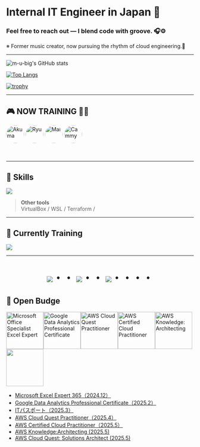 # Internal IT Engineer in Japan 👋  
### Feel free to reach out — I blend code with groove. 🎧⚙️  
※ Former music creator, now pursuing the rhythm of cloud engineering.🎸


---

![m-u-big's GitHub stats](https://github-readme-stats.vercel.app/api?username=m-u-big&show_icons=true&theme=vue-dark)

[![Top Langs](https://github-readme-stats.vercel.app/api/top-langs/?username=m-u-big&layout=compact&theme=vue-dark)](https://github.com/anuraghazra/github-readme-stats)

[![trophy](https://github-profile-trophy.vercel.app/?username=m-u-big&theme=discord)](https://github.com/ryo-ma/github-profile-trophy)

---

## 🎮 NOW TRAINING 🏋️‍♂️
<p align="left">
  <img src="https://github.com/user-attachments/assets/bf45200c-c40d-4f76-ab34-a98ff355fb34" alt="Akuma" title="Akuma" style="height:48px;width:48px;object-fit:cover;border-radius:50%;" />
  <img src="https://github.com/user-attachments/assets/3403b884-29fd-4ff7-bb1b-820f4e11c3d7" alt="Ryu" title="Ryu" style="height:48px;width:48px;object-fit:cover;border-radius:50%;" />
  <img src="https://github.com/user-attachments/assets/72432f9e-b33e-44d4-aa2a-157214712a7c" alt="Mai" title="Mai" style="height:48px;width:48px;object-fit:cover;border-radius:50%;" />
  <img src="https://github.com/user-attachments/assets/6690a848-8afb-413a-85bc-29b105546796" alt="Cammy" title="Cammy" style="height:48px;width:48px;object-fit:cover;border-radius:50%;" />
</p>
<br> <!-- ← ここでスペース調整！ -->

---

## 🧰 Skills

<img src="https://skillicons.dev/icons?i=github,vscode,docker,discord,aws" />

<br />

> **Other tools**  
> VirtualBox / WSL / Terraform /

---

## 🔧 Currently Training

<img src="https://skillicons.dev/icons?i=docker,vscode,github" />

---

<!-- Decorative animation -->
<div align="center">
  <h1>
    <img src="https://user-images.githubusercontent.com/44926913/175852850-3fb6c715-1856-41ff-8c1f-94ce3b03b458.gif">・・
    <img src="https://user-images.githubusercontent.com/44926913/175853109-f8850656-6704-4a8a-bee6-9aca154d929b.gif">・・
    <img src="https://user-images.githubusercontent.com/44926913/175853154-5449d974-975e-44a6-ab84-a86031265e40.gif">・・・・
  </h1>
</div>


## 🏅 Open Budge
<a href="https://www.credly.com/badges/675fe2a4-899b-45a5-a695-c51450d04ff4/public_url" target="_blank"><img src="https://github.com/user-attachments/assets/377158d2-9a4b-41ad-9c7c-14f5e636962a" alt="Microsoft Office Specialist Excel Expert" width="100"></a><a href="https://www.credly.com/badges/90ca542c-f248-4188-80b3-84e19ddc628d/public_url" target="_blank"><img src="https://github.com/user-attachments/assets/6d5b28e0-0663-4c73-890d-ae853c78247c" alt="Google Data Analytics Professional Certificate" width="100"></a><a href="https://www.credly.com/badges/34f9f6e4-1fd4-4615-807c-d19fae1cfdc6/public_url" target="_blank"><img src="https://github.com/user-attachments/assets/d6a4d620-28e8-41bd-b13e-8995e9954124" alt="AWS Cloud Quest Practitioner" width="100"></a><a href="https://www.credly.com/badges/9189ac9f-a90c-40b7-98f3-0b2f6cae0632/public_url" target="_blank"><img src="https://github.com/user-attachments/assets/2ea31509-356e-4014-9ca0-605f28ae8b1a" alt="AWS Certified Cloud Practitioner" width="100"></a><a href="#" target="_blank"><a href="https://www.credly.com/badges/264b04af-bc82-48af-8b16-7027bd4f99a2/public_url" target="_blank"><img src="https://github.com/user-attachments/assets/afe119d1-c97e-4b8e-b22d-7aa1a071ef25" alt="AWS Knowledge: Architecting" width="100"></a><a href="https://www.credly.com/badges/8d6b26de-fc85-4abf-b9e7-8514a3804a0a/public_url" target="blank"><img src="https://github.com/user-attachments/assets/e092651c-8599-4e29-80d8-85d9451b74f5" width="100">

- Microsoft Excel Expert 365（2024.12）  
- Google Data Analytics Professional Certificate（2025.2）  
- ITパスポート（2025.3）
- AWS Cloud Quest Practitioner（2025.4）  
- AWS Certified Cloud Practitioner（2025.5）  
- AWS Knowledge:Architecting (2025.5)
- AWS Cloud Quest: Solutions Architect (2025.5)
